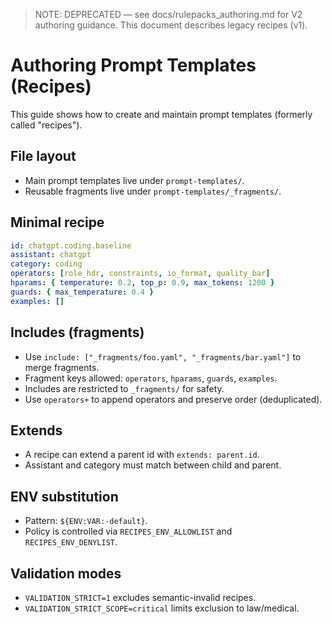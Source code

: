> NOTE: DEPRECATED — see docs/rulepacks_authoring.md for V2 authoring guidance. This document describes legacy recipes (v1).

# Authoring Prompt Templates (Recipes)

This guide shows how to create and maintain prompt templates (formerly called "recipes").

## File layout
- Main prompt templates live under `prompt-templates/`.
- Reusable fragments live under `prompt-templates/_fragments/`.

## Minimal recipe
```yaml
id: chatgpt.coding.baseline
assistant: chatgpt
category: coding
operators: [role_hdr, constraints, io_format, quality_bar]
hparams: { temperature: 0.2, top_p: 0.9, max_tokens: 1200 }
guards: { max_temperature: 0.4 }
examples: []
```

## Includes (fragments)
- Use `include: ["_fragments/foo.yaml", "_fragments/bar.yaml"]` to merge fragments.
- Fragment keys allowed: `operators`, `hparams`, `guards`, `examples`.
- Includes are restricted to `_fragments/` for safety.
- Use `operators+` to append operators and preserve order (deduplicated).

## Extends
- A recipe can extend a parent id with `extends: parent.id`.
- Assistant and category must match between child and parent.

## ENV substitution
- Pattern: `${ENV:VAR:-default}`.
- Policy is controlled via `RECIPES_ENV_ALLOWLIST` and `RECIPES_ENV_DENYLIST`.

## Validation modes
- `VALIDATION_STRICT=1` excludes semantic-invalid recipes.
- `VALIDATION_STRICT_SCOPE=critical` limits exclusion to law/medical.